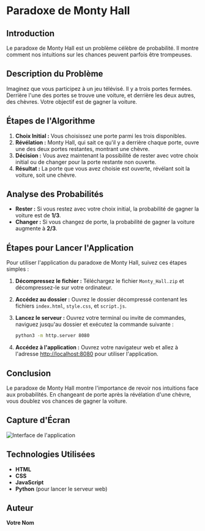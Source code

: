 # Paradoxe de Monty Hall

## Introduction

Le paradoxe de Monty Hall est un problème célèbre de probabilité. Il montre comment nos intuitions sur les chances peuvent parfois être trompeuses.

## Description du Problème

Imaginez que vous participez à un jeu télévisé. Il y a trois portes fermées. Derrière l'une des portes se trouve une voiture, et derrière les deux autres, des chèvres. Votre objectif est de gagner la voiture.

## Étapes de l'Algorithme

1. **Choix Initial :** Vous choisissez une porte parmi les trois disponibles.
2. **Révélation :** Monty Hall, qui sait ce qu'il y a derrière chaque porte, ouvre une des deux portes restantes, montrant une chèvre.
3. **Décision :** Vous avez maintenant la possibilité de rester avec votre choix initial ou de changer pour la porte restante non ouverte.
4. **Résultat :** La porte que vous avez choisie est ouverte, révélant soit la voiture, soit une chèvre.

## Analyse des Probabilités

- **Rester :** Si vous restez avec votre choix initial, la probabilité de gagner la voiture est de **1/3**.
- **Changer :** Si vous changez de porte, la probabilité de gagner la voiture augmente à **2/3**.

## Étapes pour Lancer l'Application

Pour utiliser l'application du paradoxe de Monty Hall, suivez ces étapes simples :

1. **Décompressez le fichier :** Téléchargez le fichier `Monty_Hall.zip` et décompressez-le sur votre ordinateur.
2. **Accédez au dossier :** Ouvrez le dossier décompressé contenant les fichiers `index.html`, `style.css`, et `script.js`.
3. **Lancez le serveur :** Ouvrez votre terminal ou invite de commandes, naviguez jusqu'au dossier et exécutez la commande suivante :

    ```bash
    python3 -m http.server 8080
    ```

4. **Accédez à l'application :** Ouvrez votre navigateur web et allez à l'adresse [http://localhost:8080](http://localhost:8080) pour utiliser l'application.

## Conclusion

Le paradoxe de Monty Hall montre l'importance de revoir nos intuitions face aux probabilités. En changeant de porte après la révélation d'une chèvre, vous doublez vos chances de gagner la voiture.

## Capture d'Écran

![Interface de l'application](https://i.imgur.com/7nYTZTS.png)

## Technologies Utilisées

- **HTML**
- **CSS**
- **JavaScript**
- **Python** (pour lancer le serveur web)

## Auteur

**Votre Nom**

